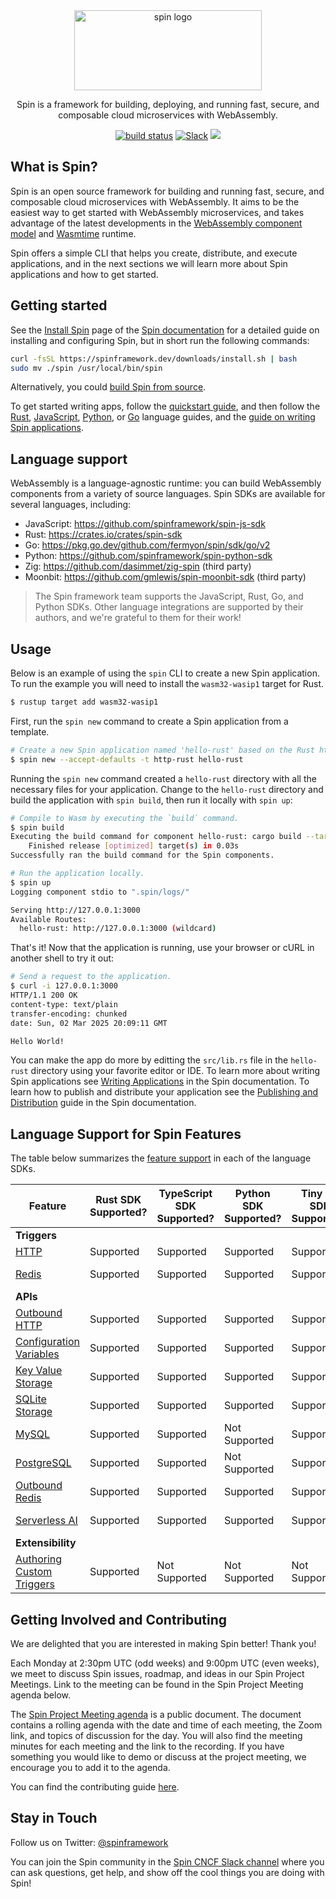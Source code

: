 <div align="center">
  <picture>
    <source media="(prefers-color-scheme: dark)" srcset="./docs/static/image/logo-dark.png">
    <img alt="spin logo" src="./docs/static/image/logo.png" width="300" height="128">
  </picture>
  <p>Spin is a framework for building, deploying, and running fast, secure, and composable cloud microservices with WebAssembly.</p>
      <a href="https://github.com/spinframework/spin/actions/workflows/build.yml"><img src="https://github.com/spinframework/spin/actions/workflows/build.yml/badge.svg" alt="build status" /></a>
      <a href="https://cloud-native.slack.com/archives/C089NJ9G1V0"><img alt="Slack" src="https://img.shields.io/badge/slack-spin-green.svg?logo=slack"></a>
      <a href="https://www.bestpractices.dev/projects/10373"><img src="https://www.bestpractices.dev/projects/10373/badge"></a>
</div>

## What is Spin?

Spin is an open source framework for building and running fast, secure, and
composable cloud microservices with WebAssembly. It aims to be the easiest way
to get started with WebAssembly microservices, and takes advantage of the latest
developments in the
[WebAssembly component model](https://github.com/WebAssembly/component-model)
and [Wasmtime](https://wasmtime.dev/) runtime.

Spin offers a simple CLI that helps you create, distribute, and execute
applications, and in the next sections we will learn more about Spin
applications and how to get started.

## Getting started

See the [Install Spin](https://spinframework.dev/install) page of the [Spin documentation](https://spinframework.dev) for a detailed
guide on installing and configuring Spin, but in short run the following commands:
```bash
curl -fsSL https://spinframework.dev/downloads/install.sh | bash
sudo mv ./spin /usr/local/bin/spin
```

Alternatively, you could [build Spin from source](https://spinframework.dev/contributing-spin).

To get started writing apps, follow the [quickstart guide](https://spinframework.dev/quickstart/),
and then follow the
[Rust](https://spinframework.dev/rust-components/), [JavaScript](https://spinframework.dev/javascript-components), [Python](https://spinframework.dev/python-components), or [Go](https://spinframework.dev/go-components/)
language guides, and the [guide on writing Spin applications](https://spinframework.dev/writing-apps/).

## Language support

WebAssembly is a language-agnostic runtime: you can build WebAssembly components from a variety of source languages. Spin SDKs are available for several languages, including:

* JavaScript: https://github.com/spinframework/spin-js-sdk
* Rust: https://crates.io/crates/spin-sdk
* Go: https://pkg.go.dev/github.com/fermyon/spin/sdk/go/v2
* Python: https://github.com/spinframework/spin-python-sdk
* Zig: https://github.com/dasimmet/zig-spin (third party)
* Moonbit: https://github.com/gmlewis/spin-moonbit-sdk (third party)

> The Spin framework team supports the JavaScript, Rust, Go, and Python SDKs. Other language integrations are supported by their authors, and we're grateful to them for their work!

## Usage

Below is an example of using the `spin` CLI to create a new Spin application.  To run the example you will need to install the `wasm32-wasip1` target for Rust.

```bash
$ rustup target add wasm32-wasip1
```

First, run the `spin new` command to create a Spin application from a template.
```bash
# Create a new Spin application named 'hello-rust' based on the Rust http template, accepting all defaults
$ spin new --accept-defaults -t http-rust hello-rust
```
Running the `spin new` command created a `hello-rust` directory with all the necessary files for your application. Change to the `hello-rust` directory and build the application with `spin build`, then run it locally with `spin up`:

```bash
# Compile to Wasm by executing the `build` command.
$ spin build
Executing the build command for component hello-rust: cargo build --target wasm32-wasip1 --release
    Finished release [optimized] target(s) in 0.03s
Successfully ran the build command for the Spin components.

# Run the application locally.
$ spin up
Logging component stdio to ".spin/logs/"

Serving http://127.0.0.1:3000
Available Routes:
  hello-rust: http://127.0.0.1:3000 (wildcard)
```

That's it! Now that the application is running, use your browser or cURL in another shell to try it out:

```bash
# Send a request to the application.
$ curl -i 127.0.0.1:3000
HTTP/1.1 200 OK
content-type: text/plain
transfer-encoding: chunked
date: Sun, 02 Mar 2025 20:09:11 GMT

Hello World!
```

You can make the app do more by editting the `src/lib.rs` file in the `hello-rust` directory using your favorite editor or IDE. To learn more about writing Spin applications see [Writing Applications](https://spinframework.dev/writing-apps) in the Spin documentation.  To learn how to publish and distribute your application see the [Publishing and Distribution](https://spinframework.dev/distributing-apps) guide in the Spin documentation.

## Language Support for Spin Features

The table below summarizes the [feature support](https://spinframework.dev/language-support-overview) in each of the language SDKs.

| Feature | Rust SDK Supported? | TypeScript SDK Supported? | Python SDK Supported? | Tiny Go SDK Supported? | C# SDK Supported? |
|-----|-----|-----|-----|-----|-----|
| **Triggers** |
| [HTTP](https://spinframework.dev/http-trigger) | Supported | Supported | Supported | Supported | Supported |
| [Redis](https://spinframework.dev/redis-trigger) | Supported | Supported | Supported | Supported | Not Supported |
| **APIs** |
| [Outbound HTTP](https://spinframework.dev/rust-components.md#sending-outbound-http-requests) | Supported | Supported | Supported | Supported | Supported |
| [Configuration Variables](https://spinframework.dev/variables) | Supported | Supported | Supported | Supported | Supported |
| [Key Value Storage](https://spinframework.dev/kv-store-api-guide) | Supported | Supported | Supported | Supported | Not Supported |
| [SQLite Storage](https://spinframework.dev/sqlite-api-guide) | Supported | Supported | Supported | Supported | Not Supported |
| [MySQL](https://spinframework.dev/rdbms-storage#using-mysql-and-postgresql-from-applications) | Supported | Supported | Not Supported | Supported | Not Supported |
| [PostgreSQL](https://spinframework.dev/rdbms-storage#using-mysql-and-postgresql-from-applications) | Supported | Supported | Not Supported | Supported | Supported |
| [Outbound Redis](https://spinframework.dev/rust-components.md#storing-data-in-redis-from-rust-components) | Supported | Supported | Supported | Supported | Supported |
| [Serverless AI](https://spinframework.dev/serverless-ai-api-guide) | Supported | Supported | Supported | Supported | Not Supported |
| **Extensibility** |
| [Authoring Custom Triggers](https://spinframework.dev/extending-and-embedding) | Supported | Not Supported | Not Supported | Not Supported | Not Supported |

## Getting Involved and Contributing

We are delighted that you are interested in making Spin better! Thank you!

Each Monday at 2:30pm UTC (odd weeks) and 9:00pm UTC (even weeks), we meet to discuss Spin issues, roadmap, and ideas in our Spin Project Meetings. Link to the meeting can be found in the Spin Project Meeting agenda below.

The [Spin Project Meeting agenda](https://docs.google.com/document/d/1EG392gb8Eg-1ZEPDy18pgFZvMMrdAEybpCSufFXoe00/edit?usp=sharing) is a public document. The document contains a rolling agenda with the date and time of each meeting, the Zoom link, and topics of discussion for the day. You will also find the meeting minutes for each meeting and the link to the recording. If you have something you would like to demo or discuss at the project meeting, we encourage you to add it to the agenda.

You can find the contributing guide [here](https://spinframework.dev/contributing-spin).

## Stay in Touch

Follow us on Twitter: [@spinframework](https://twitter.com/spinframework)

You can join the Spin community in the [Spin CNCF Slack channel](https://cloud-native.slack.com/archives/C089NJ9G1V0) where you can ask questions, get help, and show off the cool things you are doing with Spin!

